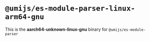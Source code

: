 # `@umijs/es-module-parser-linux-arm64-gnu`

This is the **aarch64-unknown-linux-gnu** binary for `@umijs/es-module-parser`
